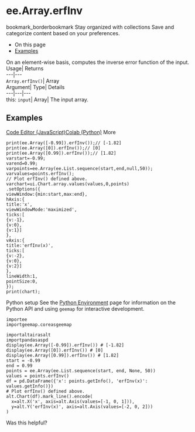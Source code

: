  
#  ee.Array.erfInv
bookmark_borderbookmark Stay organized with collections  Save and categorize content based on your preferences.
  * On this page
  * [Examples](https://developers.google.com/earth-engine/apidocs/ee-array-erfinv#examples)


On an element-wise basis, computes the inverse error function of the input. 
Usage| Returns  
---|---  
`Array.erfInv()`| Array  
Argument| Type| Details  
---|---|---  
this: `input`| Array| The input array.  
## Examples
[Code Editor (JavaScript)](https://developers.google.com/earth-engine/apidocs/ee-array-erfinv#code-editor-javascript-sample)[Colab (Python)](https://developers.google.com/earth-engine/apidocs/ee-array-erfinv#colab-python-sample) More
```
print(ee.Array([-0.99]).erfInv());// [-1.82]
print(ee.Array([0]).erfInv());// [0]
print(ee.Array([0.99]).erfInv());// [1.82]
varstart=-0.99;
varend=0.99;
varpoints=ee.Array(ee.List.sequence(start,end,null,50));
varvalues=points.erfInv();
// Plot erfInv() defined above.
varchart=ui.Chart.array.values(values,0,points)
.setOptions({
viewWindow:{min:start,max:end},
hAxis:{
title:'x',
viewWindowMode:'maximized',
ticks:[
{v:-1},
{v:0},
{v:1}]
},
vAxis:{
title:'erfInv(x)',
ticks:[
{v:-2},
{v:0},
{v:2}]
},
lineWidth:1,
pointSize:0,
});
print(chart);
```
Python setup
See the [ Python Environment](https://developers.google.com/earth-engine/guides/python_install) page for information on the Python API and using `geemap` for interactive development.
```
importee
importgeemap.coreasgeemap
```
```
importaltairasalt
importpandasaspd
display(ee.Array([-0.99]).erfInv()) # [-1.82]
display(ee.Array([0]).erfInv()) # [0]
display(ee.Array([0.99]).erfInv()) # [1.82]
start = -0.99
end = 0.99
points = ee.Array(ee.List.sequence(start, end, None, 50))
values = points.erfInv()
df = pd.DataFrame({'x': points.getInfo(), 'erfInv(x)': values.getInfo()})
# Plot erfInv() defined above.
alt.Chart(df).mark_line().encode(
  x=alt.X('x', axis=alt.Axis(values=[-1, 0, 1])),
  y=alt.Y('erfInv(x)', axis=alt.Axis(values=[-2, 0, 2]))
)
```

Was this helpful?
